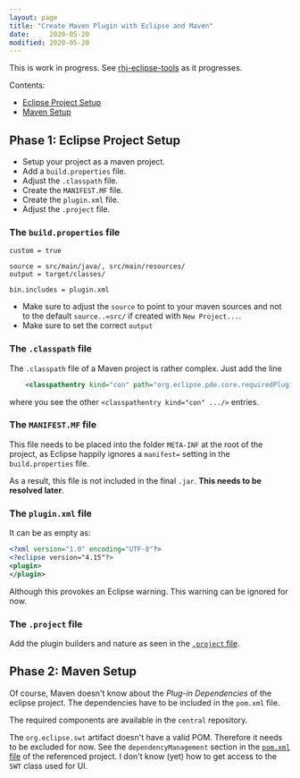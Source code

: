 ```yaml
---
layout: page
title: "Create Maven Plugin with Eclipse and Maven"
date:     2020-05-20
modified: 2020-05-20
---
```


This is work in progress. See [rhj-eclipse-tools][rhj-eclipse-tools] as it progresses.

Contents:
- [Eclipse Project Setup](#phase-1-eclipse-project-setup)
- [Maven Setup](#phase-2-maven-setup)

## Phase 1: Eclipse Project Setup

- Setup your project as a maven project.
- Add a `build.properties` file.
- Adjust the `.classpath` file.
- Create the `MANIFEST.MF` file.
- Create the `plugin.xml` file.
- Adjust the `.project` file.

### The `build.properties` file

```
custom = true

source = src/main/java/, src/main/resources/
output = target/classes/

bin.includes = plugin.xml
```

- Make sure to adjust the `source` to point to your maven sources and not to the default `source..=src/` if created with `New Project...`.
- Make sure to set the correct `output`

### The `.classpath` file

The `.classpath` file of a Maven project is rather complex. Just add the line

```xml
    <classpathentry kind="con" path="org.eclipse.pde.core.requiredPlugins"/>
```

where you see the other `<classpathentry kind="con" .../>` entries.

### The `MANIFEST.MF` file

This file needs to be placed into the folder `META-INF` at the root of the project, as Eclipse happily ignores a `manifest=`
setting in the `build.properties` file.

As a result, this file is not included in the final `.jar`. **This needs to be resolved later**.

### The `plugin.xml` file

It can be as empty as:

```xml
<?xml version="1.0" encoding="UTF-8"?>
<?eclipse version="4.15"?>
<plugin>
</plugin>
```

Although this provokes an Eclipse warning. This warning can be ignored for now.

### The `.project` file

Add the plugin builders and nature as seen in the [`.project` file][rhj-eclipse-tools-project].

## Phase 2: Maven Setup

Of course, Maven doesn't know about the *Plug-in Dependencies* of the eclipse project.
The dependencies have to be included in the `pom.xml` file.

The required components are available in the `central` repository.

The `org.eclipse.swt` artifact doesn't have a valid POM. Therefore it needs to be excluded for now.
See the `dependencyManagement` section in the [`pom.xml` file][rhj-eclipse-tools-pom] of the referenced project.
I don't know (yet) how to get access to the `SWT` class used for UI.


[rhj-eclipse-tools]: https://github.com/rhjoerg/rhj-eclipse-tools
[rhj-eclipse-tools-project]: https://github.com/rhjoerg/rhj-eclipse-tools/blob/master/.project
[rhj-eclipse-tools-pom]: https://github.com/rhjoerg/rhj-eclipse-tools/blob/master/pom.xml

